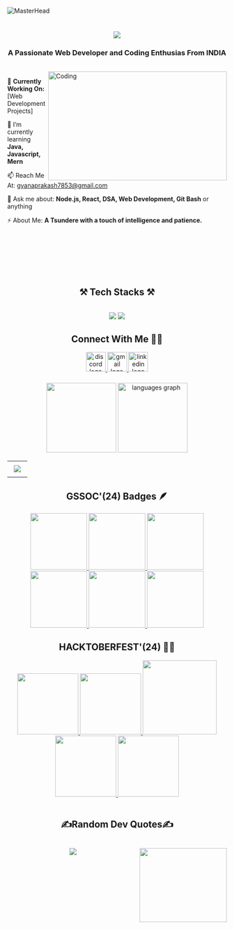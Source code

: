 ![MasterHead](https://user-images.githubusercontent.com/74038190/225813708-98b745f2-7d22-48cf-9150-083f1b00d6c9.gif)
<h1 align="center">
<img src="https://readme-typing-svg.herokuapp.com/?font=Righteous&size=38&center=true&vCenter=true&width=510&height=80&duration=3800&lines=Hi+There!+👋;+I'm+Gyana+Prakash+Sahoo;"/>
</h1>
<h3 align="center"> A Passionate Web Developer and Coding Enthusias From INDIA </h3>
<br>
<div>
<img align="right" alt="Coding"  height="250px" width="410px" src="https://user-images.githubusercontent.com/74038190/242390524-0c7eb6ed-663b-4ce4-bfbd-18239a38ba1b.gif"/>
</div>

🔭 **Currently Working On:** [Web Development Projects]
 
🌱 I’m currently learning **Java, Javascript, Mern**

📫 Reach Me At: [gyanaprakash7853@gmail.com](mailto:gyanaprakash7853@gmail.com)
  
💬 Ask me about: **Node.js, React, DSA, Web Development, Git Bash** or anything

⚡ About Me: **A Tsundere with a touch of intelligence and patience.**

###
<br><br>
<br>
<br>
<br>

<h2 align="center">⚒️ Tech Stacks ⚒️</h2>
<br>
<div align="center">
    <img src="https://skillicons.dev/icons?i=react,bootstrap,stackoverflow,html,css,vscode,github,figma,tailwind,git,r,jquery,threejs,ae" />
    <img src="https://skillicons.dev/icons?i=nodejs,python,bash,javascript,typescript,express,idea,mongodb,c,java,nextjs,mysql,eclipse" /><br>
</div>

###
<h2 align="center"> Connect With Me 👨‍💻 </h2>
<div align="center">
 <a href="https://discord.com/channels/@me" target="_blank">
  <img src="https://cliply.co/wp-content/uploads/2021/08/372108630_DISCORD_LOGO_400.gif?message=Discord&logo=discord&label=&color=7289DA&logoColor=white&labelColor=&style=for-the-badge" height="45" alt="discord logo"  />
 </a>
  <a href="mailto:gyanaprakash7853@gmail.com" target="_blank">
  <img src="https://cdn.dribbble.com/users/2113992/screenshots/14510264/media/37a62d305ca45e21f00f40adc9016b36.gif?message=Gmail&logo=gmail&label=&color=D14836&logoColor=white&labelColor=&style=for-the-badge" height="45" alt="gmail logo"  />
  </a>
  <a href="www.linkedin.com/in/gyanaprakashbbsr" target="blank">
  <img src="https://cliply.co/wp-content/uploads/2021/02/372102050_LINKEDIN_ICON_TRANSPARENT_1080.gif?message=LinkedIn&logo=linkedin&label=&color=0077B5&logoColor=white&labelColor=&style=for-the-badge" height="45" alt="linkedin logo"  />
  </a>
</div>

###
<div align="center">
<img src="https://github-readme-stats.vercel.app/api?username=GyanaPrakashSahoo7853&theme=chartreuse-dark&show_icons=true" height="160px"/>
<img src="https://github-readme-streak-stats.herokuapp.com/?user=GyanaPrakashSahoo7853&theme=chartreuse-dark&hide_border=false_border=false" height="160px" alt="languages graph"  />
  <br>
 </div>
 
 <table width="80%" align="center">
<tr>
<td>
  <img src="https://github-readme-activity-graph.vercel.app/graph?username=GyanaPrakashSahoo7853&theme=chartreuse-dark&point=#7fff00&area=true&hide_border=true" style="margin: 7px;" />
 </td>
</tr>
</table>

###
<h2 align="center"> GSSOC'(24) Badges 🪶 </h2>
<div class="badges">
<div style='display:flex; align-items:center; gap: 10px;' align='center'> <a href="https://gssoc.girlscript.tech/leaderboard">
<img src="https://raw.githubusercontent.com/GSSoC24/Postman-Challenge/main/docs/assets/Postman%20White.png" width="130px" height="130px" />
<img src="https://raw.githubusercontent.com/GSSoC24/Postman-Challenge/main/docs/assets/1.png" width="130px" height="130px" />
<img src="https://raw.githubusercontent.com/GSSoC24/Postman-Challenge/main/docs/assets/2.png" width="130px" height="130px" />
<img src="https://raw.githubusercontent.com/GSSoC24/Postman-Challenge/main/docs/assets/3.png" width="130px" height="130px" />
<img src="https://raw.githubusercontent.com/GSSoC24/Postman-Challenge/main/docs/assets/4.png" width="130px" height="130px" />
<img src="https://raw.githubusercontent.com/GSSoC24/Postman-Challenge/main/docs/assets/5.png" width="130px" height="130px" /> 
</a>
</div>
</div>

###
<h2 align="center"> HACKTOBERFEST'(24) 👨‍💻 </h2>
<div style="display:flex; align-items:center; gap:20px;" align='center'> <a href="https://hacktoberfest.com/profile/">
<img src="https://assets.holopin.io/hf2024levels/level1-sloth-terminal-tea-0-0-0.webp" width="140px" height="140px"/>
<img src="https://assets.holopin.io/hf2024levels/level2-sloth-terminal-tea-hoodie-0-0.webp" width="140px" height="140px"/>
<img src="https://assets.holopin.io/eyJidWNrZXQiOiJob2xvcGluLWFzc2V0cyIsImtleSI6ImFzc2V0cy9jbDd0ZDhncDUwMTMyMDlrMHd1OHFlNHg5IiwiZWRpdHMiOnsicm90YXRlIjpudWxsfX0=" width="170px" height="170px"/>
<img src="https://assets.holopin.io/hf2024levels/level3-sloth-code-coffee-shirt-witch-0.webp" width="140px" height="140px"/>
<img src="https://assets.holopin.io/hf2024levels/level4-sloth-code-coffee-shirt-witch-eclipse.webp" width="140px" height="140px"/>
</a></div>

<br>
<div align="center">
 <h2>✍️Random Dev Quotes✍️</h2>
  <br>
  <img align="center" src="https://quotes-github-readme.vercel.app/api?type=horizontal&theme=chartreuse-dark"/>
 <img align="right" height="170px" width="200px" src="https://user-images.githubusercontent.com/74038190/235224431-e8c8c12e-6826-47f1-89fb-2ddad83b3abf.gif"
</div>
<br clear="both">
